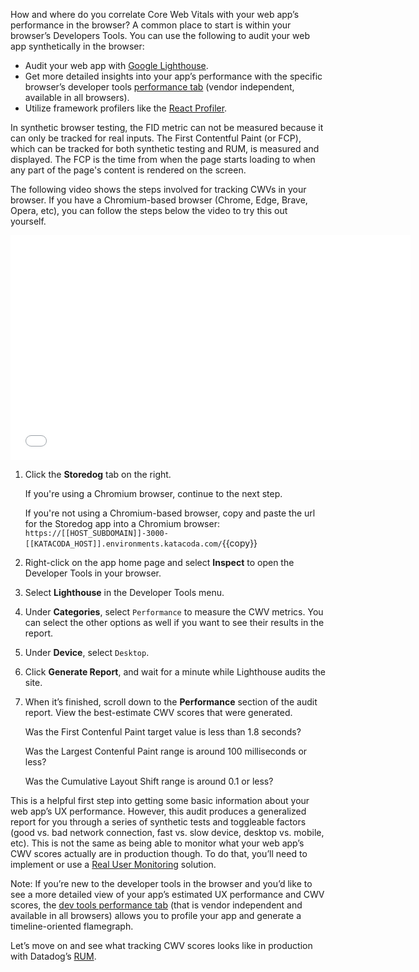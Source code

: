 How and where do you correlate Core Web Vitals with your web app’s performance in the browser? A common place to start is within your browser’s Developers Tools. You can use the following to audit your web app synthetically in the browser:
- Audit your web app with <a href="https://developers.google.com/web/tools/lighthouse" target="_blank">Google Lighthouse</a>.
- Get more detailed insights into your app’s performance with the specific browser’s developer tools <a href="https://developer.chrome.com/docs/devtools/evaluate-performance/" target="_blank">performance tab</a> (vendor independent, available in all browsers).
- Utilize framework profilers like the <a href="https://reactjs.org/blog/2018/09/10/introducing-the-react-profiler.html" target="_blank">React Profiler</a>.

In synthetic browser testing, the FID metric can not be measured because it can only be tracked for real inputs. The First Contentful Paint (or FCP), which can be tracked for both synthetic testing and RUM, is measured and displayed. The FCP is the time from when the page starts loading to when any part of the page's content is rendered on the screen.

The following video shows the steps involved for tracking CWVs in your browser. If you have a Chromium-based browser (Chrome, Edge, Brave, Opera, etc), you can follow the steps below the video to try this out yourself. 

<iframe src="//fast.wistia.net/embed/iframe/26a1hi5fo9?videoFoam=true"
allowtransparency="true" frameborder="0" scrolling="no" class="wistia_embed"
name="wistia_embed" allowfullscreen mozallowfullscreen webkitallowfullscreen
oallowfullscreen msallowfullscreen width="640" height="360"></iframe>


1. Click the **Storedog** tab on the right.

    If you're using a Chromium browser, continue to the next step.

    If you're not using a Chromium-based browser, copy and paste the url for the Storedog app into a Chromium browser: `https://[[HOST_SUBDOMAIN]]-3000-[[KATACODA_HOST]].environments.katacoda.com/`{{copy}} 

2. Right-click on the app home page and select **Inspect** to open the Developer Tools in your browser.

3. Select **Lighthouse** in the Developer Tools menu.

4. Under **Categories**, select `Performance` to measure the CWV metrics. You can select the other options as well if you want to see their results in the report.
 
5. Under **Device**, select `Desktop`.

6. Click **Generate Report**, and wait for a minute while Lighthouse audits the site.

7. When it’s finished, scroll down to the **Performance** section of the audit report. View the best-estimate CWV scores that were generated.

    Was the First Contenful Paint target value is less than 1.8 seconds?

    Was the Largest Contenful Paint range is around 100 milliseconds or less?

    Was the Cumulative Layout Shift range is around 0.1 or less?

This is a helpful first step into getting some basic information about your web app’s UX performance. However, this audit produces a generalized report for you through a series of synthetic tests and toggleable factors (good vs. bad network connection, fast vs. slow device, desktop vs. mobile, etc). This is not the same as being able to monitor what your web app’s CWV scores actually are in production though. To do that, you’ll need to implement or use a <a href="https://developer.mozilla.org/en-US/docs/Web/Performance/Rum-vs-Synthetic" target="_blank">Real User Monitoring</a> solution.

Note: If you’re new to the developer tools in the browser and you’d like to see a more detailed view of your app’s estimated UX performance and CWV scores, the <a href="https://developer.chrome.com/docs/devtools/evaluate-performance/" target="_blank">dev tools performance tab</a> (that is vendor independent and available in all browsers) allows you to profile your app and generate a timeline-oriented flamegraph.

Let’s move on and see what tracking CWV scores looks like in production with Datadog’s <a href="https://www.datadoghq.com/product/real-user-monitoring/" target="_blank">RUM</a>.
